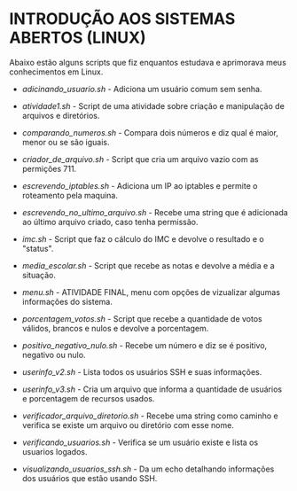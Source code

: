# INTRODUÇÃO AOS SISTEMAS ABERTOS (LINUX)
Abaixo estão alguns scripts que fiz enquantos estudava e aprimorava meus conhecimentos em Linux.

- *adicinando_usuario.sh* - Adiciona um usuário comum sem senha.

- *atividade1.sh* - Script de uma atividade sobre criação e manipulação de arquivos e diretórios.

- *comparando_numeros.sh* - Compara dois números e diz qual é maior, menor ou se são iguais.

- *criador_de_arquivo.sh* - Script que cria um arquivo vazio com as permições 711.

- *escrevendo_iptables.sh* - Adiciona um IP ao iptables e permite o roteamento pela maquina.

- *escrevendo_no_ultimo_arquivo.sh* - Recebe uma string que é adicionada ao último arquivo criado, caso tenha permissão.

- *imc.sh* - Script que faz o cálculo do IMC e devolve o resultado e o "status".

- *media_escolar.sh* - Script que recebe as notas e devolve a média e a situação.

- *menu.sh* - ATIVIDADE FINAL, menu com opções de vizualizar algumas informações do sistema.

- *porcentagem_votos.sh* - Script que recebe a quantidade de votos válidos, brancos e nulos e devolve a porcentagem.

- *positivo_negativo_nulo.sh* - Recebe um número e diz se é positivo, negativo ou nulo.

- *userinfo_v2.sh* - Lista todos os usuários SSH e suas informações.

- *userinfo_v3.sh* - Cria um arquivo que informa a quantidade de usuários e porcentagem de recursos usados.

- *verificador_arquivo_diretorio.sh* - Recebe uma string como caminho e verifica se existe um arquivo ou diretório com esse nome.

- *verificando_usuarios.sh* - Verifica se um usuário existe e lista os usuarios logados.

- *visualizando_usuarios_ssh.sh* - Da um echo detalhando informações dos usuários que estão usando SSH.
